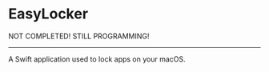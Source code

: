# EasyLocker
NOT COMPLETED! STILL PROGRAMMING! <br/>
___
A Swift application used to lock apps on your macOS. 
